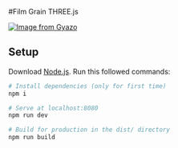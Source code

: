 #Film Grain THREE.js

[![Image from Gyazo](https://i.gyazo.com/78d01d3f1d0ca4535a3da2cda4e71358.gif)](https://gyazo.com/78d01d3f1d0ca4535a3da2cda4e71358)

## Setup

Download [Node.js](https://nodejs.org/en/download/).
Run this followed commands:

```bash
# Install dependencies (only for first time)
npm i

# Serve at localhost:8080
npm run dev

# Build for production in the dist/ directory
npm run build
```
